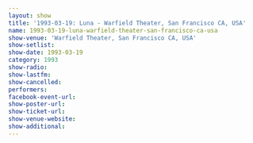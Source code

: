 ```yaml
---
layout: show
title: '1993-03-19: Luna - Warfield Theater, San Francisco CA, USA'
name: 1993-03-19-luna-warfield-theater-san-francisco-ca-usa
show-venue: 'Warfield Theater, San Francisco CA, USA'
show-setlist: 
show-date: 1993-03-19
category: 1993
show-radio: 
show-lastfm: 
show-cancelled: 
performers: 
facebook-event-url: 
show-poster-url: 
show-ticket-url: 
show-venue-website: 
show-additional: 
---
```


